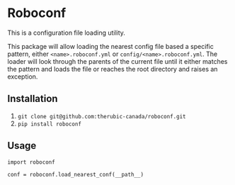 # Roboconf
This is a configuration file loading utility.

This package will allow loading the nearest config file based a specific pattern, either `<name>.roboconf.yml` or `config/<name>.roboconf.yml`. The loader will look through the parents of the current file until it either matches the pattern and loads the file or reaches the root directory and raises an exception.

## Installation
1. `git clone git@github.com:therubic-canada/roboconf.git`
2. `pip install roboconf`

## Usage
```
import roboconf

conf = roboconf.load_nearest_conf(__path__)
```
